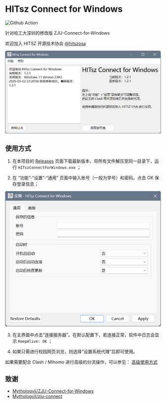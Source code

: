# HITsz Connect for Windows

![Github Action](https://github.com/chenx-dust/HITsz-Connect-for-Windows/actions/workflows/build.yml/badge.svg)

针对哈工大深圳的修改版 ZJU-Connect-for-Windows

欢迎加入 HITSZ 开源技术协会 [@hitszosa](https://github.com/hitszosa)

![main.png](/docs/main.png)

## 使用方式

1. 在本项目的 [Releases](https://github.com/chenx-dust/HITsz-Connect-for-Windows/releases) 页面下载最新版本，将所有文件解压至同一目录下，运行 `HITszConnectForWindows.exe` ；

2. 在 “功能”-“设置”-“通用” 页面中输入账号（一般为学号）和密码，点击 OK 保存登录信息；

![config.png](/docs/config.png)

3. 在主界面中点击“连接服务器”。在默认配置下，若连接正常，软件中日志会显示 `KeepAlive: OK` ；

4. 如果只需进行校园网页浏览，则选择“设置系统代理”后即可使用。

如果需要配合 Clash / Mihomo 进行高级的分流操作，可以参见： [高级使用方式](/docs/ADVANCED_USAGE.md)

## 致谢

- [Mythologyli/ZJU-Connect-for-Windows](https://github.com/Mythologyli/ZJU-Connect-for-Windows)
- [Mythologyli/zju-connect](https://github.com/Mythologyli/zju-connect)
